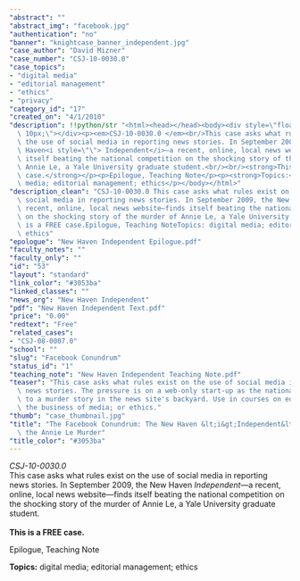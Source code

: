 ```yaml
---
"abstract": ""
"abstract_img": "facebook.jpg"
"authentication": "no"
"banner": "knightcase_banner_independent.jpg"
"case_author": "David Mizner"
"case_number": "CSJ-10-0030.0"
"case_topics":
- "digital media"
- "editorial management"
- "ethics"
- "privacy"
"category_id": "17"
"created_on": "4/1/2010"
"description": !!python/str "<html><head></head><body><div style=\"float: right; padding:\
  \ 10px;\"></div><p><em>CSJ-10-0030.0 </em><br/>This case asks what rules exist on\
  \ the use of social media in reporting news stories. In September 2009, the New\
  \ Haven<i style=\"\"> Independent</i>—a recent, online, local news website—finds\
  \ itself beating the national competition on the shocking story of the murder of\
  \ Annie Le, a Yale University graduate student.<br/><br/><strong>This is a FREE\
  \ case.</strong></p><p>Epilogue, Teaching Note</p><p><strong>Topics:</strong> digital\
  \ media; editorial management; ethics</p></body></html>"
"description_clean": "CSJ-10-0030.0 This case asks what rules exist on the use of\
  \ social media in reporting news stories. In September 2009, the New Haven Independent—a\
  \ recent, online, local news website—finds itself beating the national competition\
  \ on the shocking story of the murder of Annie Le, a Yale University graduate student.This\
  \ is a FREE case.Epilogue, Teaching NoteTopics: digital media; editorial management;\
  \ ethics"
"epologue": "New Haven Independent Epilogue.pdf"
"faculty_notes": ""
"faculty_only": ""
"id": "53"
"layout": "standard"
"link_color": "#3053ba"
"linked_classes": ""
"news_org": "New Haven Independent"
"pdf": "New Haven Independent Text.pdf"
"price": "0.00"
"redtext": "Free"
"related_cases":
- "CSJ-08-0007.0"
"school": ""
"slug": "Facebook Conundrum"
"status_id": "1"
"teaching_note": "New Haven Independent Teaching Note.pdf"
"teaser": "This case asks what rules exist on the use of social media in reporting\
  \ news stories. The pressure is on a web-only start-up as the national press flock\
  \ to a murder story in the news site's backyard. Use in courses on editorial management;\
  \ the business of media; or ethics."
"thumb": "case_thumbnail.jpg"
"title": "The Facebook Conundrum: The New Haven &lt;i&gt;Independent&lt;/i&gt; and\
  \ the Annie Le Murder"
"title_color": "#3053ba"
---
```

<html><head></head><body><div style="float: right; padding: 10px;"></div><p><em>CSJ-10-0030.0 </em><br/>This case asks what rules exist on the use of social media in reporting news stories. In September 2009, the New Haven<i style=""> Independent</i>—a recent, online, local news website—finds itself beating the national competition on the shocking story of the murder of Annie Le, a Yale University graduate student.<br/><br/><strong>This is a FREE case.</strong></p><p>Epilogue, Teaching Note</p><p><strong>Topics:</strong> digital media; editorial management; ethics</p></body></html>
